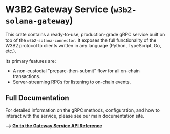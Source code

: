# W3B2 Gateway Service (`w3b2-solana-gateway`)

This crate contains a ready-to-use, production-grade gRPC service built on top of the `w3b2-solana-connector`. It exposes the full functionality of the W3B2 protocol to clients written in any language (Python, TypeScript, Go, etc.).

Its primary features are:
- A non-custodial "prepare-then-submit" flow for all on-chain transactions.
- Server-streaming RPCs for listening to on-chain events.

## Full Documentation

For detailed information on the gRPC methods, configuration, and how to interact with the service, please see our main documentation site.

**--> [Go to the Gateway Service API Reference](../../docs/api/gateway.md)**